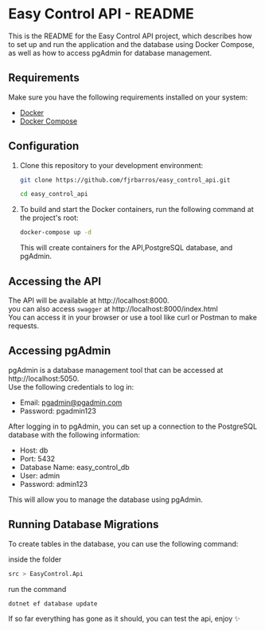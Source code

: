 # Easy Control API - README

This is the README for the Easy Control API project, which describes how to set up and run the application and the database using Docker Compose, as well as how to access pgAdmin for database management.

## Requirements

Make sure you have the following requirements installed on your system:

- [Docker](https://www.docker.com/get-started)
- [Docker Compose](https://docs.docker.com/compose/install/)

## Configuration

1. Clone this repository to your development environment:

    ```bash
    git clone https://github.com/fjrbarros/easy_control_api.git

    cd easy_control_api
    ```

2. To build and start the Docker containers, run the following command at the project's root:
     ```bash
    docker-compose up -d
    ```
    This will create containers for the API,PostgreSQL database, and pgAdmin.

## Accessing the API
The API will be available at http://localhost:8000. 
<br>
you can also access `swagger` at http://localhost:8000/index.html
<br>
You can access it in your browser or use a tool like curl or Postman to make requests.

## Accessing pgAdmin
pgAdmin is a database management tool that can be accessed at http://localhost:5050. 
<br>
Use the following credentials to log in:

 - Email: pgadmin@pgadmin.com
 - Password: pgadmin123

After logging in to pgAdmin, you can set up a connection to the PostgreSQL database with the following information:

 - Host: db
 - Port: 5432
 - Database Name: easy_control_db
 - User: admin
 - Password: admin123

This will allow you to manage the database using pgAdmin.

## Running Database Migrations
To create tables in the database, you can use the following command:

inside the folder
  ```bash
  src > EasyControl.Api
  ```

  run the command

  ```bash
  dotnet ef database update
  ```

If so far everything has gone as it should, you can test the api, enjoy ✨
